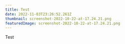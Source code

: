 ```yaml
---
title: Test
date: 2022-11-03T23:26:52.261Z
thumbnail: screenshot-2022-10-22-at-17.24.21.png
featuredImage: screenshot-2022-10-22-at-17.24.21.png
---
```

Test